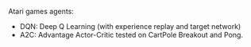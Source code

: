 Atari games agents:
* DQN: Deep Q Learning (with experience replay and target network)
* A2C: Advantage Actor-Critic
tested on CartPole Breakout and Pong.

